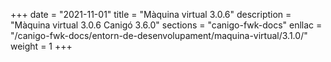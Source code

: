 +++
date        = "2021-11-01"
title       = "Màquina virtual 3.0.6"
description = "Màquina virtual 3.0.6 Canigó 3.6.0"
sections    = "canigo-fwk-docs"
enllac		= "/canigo-fwk-docs/entorn-de-desenvolupament/maquina-virtual/3.1.0/"
weight		= 1
+++
